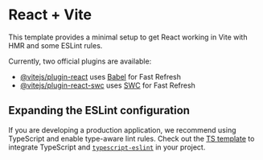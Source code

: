 <!-- Main -->

# React + Vite

This template provides a minimal setup to get React working in Vite with HMR and some ESLint rules.

Currently, two official plugins are available:

- [@vitejs/plugin-react](https://github.com/vitejs/vite-plugin-react/blob/main/packages/plugin-react/README.md) uses [Babel](https://babeljs.io/) for Fast Refresh
- [@vitejs/plugin-react-swc](https://github.com/vitejs/vite-plugin-react-swc) uses [SWC](https://swc.rs/) for Fast Refresh

## Expanding the ESLint configuration

If you are developing a production application, we recommend using TypeScript and enable type-aware lint rules. Check out the [TS template](https://github.com/vitejs/vite/tree/main/packages/create-vite/template-react-ts) to integrate TypeScript and [`typescript-eslint`](https://typescript-eslint.io) in your project.

<!-- Second -->

<!-- 

# 📌 Project Name

![Project Banner](https://via.placeholder.com/1200x400.png?text=Your+Project+Banner)

## 🚀 Overview
A brief description of what your project does and its main purpose.

## ✨ Features
- ✅ Feature 1
- ✅ Feature 2
- ✅ Feature 3
- ✅ Responsive and user-friendly UI

## 📸 Screenshots
| Light Mode | Dark Mode |
|------------|-----------|
| ![Light Mode](https://via.placeholder.com/600x300.png?text=Light+Mode) | ![Dark Mode](https://via.placeholder.com/600x300.png?text=Dark+Mode) |

## 🛠️ Tech Stack
- **Frontend:** React, TailwindCSS
- **Backend:** Node.js, Express.js
- **Database:** MySQL / MongoDB

## 📦 Installation
```sh
# Clone the repository
git clone https://github.com/your-username/your-project.git
cd your-project

# Install dependencies
npm install

# Start the development server
npm run dev
```

## 💡 Usage
1. Open the app in your browser.
2. Register/Login to access features.
3. Explore the dashboard and other sections.

## 🛠️ Contributing
Contributions are welcome! To contribute:
1. Fork the repository
2. Create a new branch (`git checkout -b feature-branch`)
3. Commit changes (`git commit -m 'Add feature'`)
4. Push to your fork (`git push origin feature-branch`)
5. Open a Pull Request

## 📝 License
This project is licensed under the MIT License.

---

### 🔗 Connect with Me
[![Portfolio](https://img.shields.io/badge/-Portfolio-blue?style=for-the-badge)](https://your-portfolio.com)  
[![LinkedIn](https://img.shields.io/badge/-LinkedIn-blue?style=for-the-badge&logo=linkedin)](https://linkedin.com/in/yourprofile)  
[![GitHub](https://img.shields.io/badge/-GitHub-gray?style=for-the-badge&logo=github)](https://github.com/your-username) 

-->


<!-- Third -->

<!-- 

# 📌 Portfolio

![🚀 Project Banner](https://via.placeholder.com/1200x400.png?text=Your+Project+Banner)

## 🌟 Overview
A **modern, responsive, and minimalistic** portfolio showcasing my **skills, projects, and expertise** in **React and TailwindCSS**. Built with **Vite**, it ensures fast performance and an elegant UI.

## 🌍 Live Demo
Check out the live version of the portfolio: [Live Demo](https://your-portfolio.com)

## ✨ Features
- 📱 **Fully Responsive Design** – Ensures a seamless experience across all devices, from desktops to mobile phones.
- 🎨 **Smooth Animations** – Beautiful transitions and hover effects for an engaging user experience.
- 🖥️ **Project Showcase** – Displays all your featured projects with live demos and GitHub links.
- 📄 **Downloadable Resume** – Allows visitors to easily download your latest resume in PDF format.
- 🔗 **Social Media Links** – Quick access to LinkedIn, GitHub, and other social profiles.

## 📸 Screenshots
| 🌞 Light Mode | 🌙 Dark Mode |
|--------------|-------------|
| ![Light Mode](https://via.placeholder.com/600x300.png?text=Light+Mode) | ![Dark Mode](https://via.placeholder.com/600x300.png?text=Dark+Mode) |

## ⚙️ Tech Stack
- ![⚡ Vite](https://img.shields.io/badge/Vite-646CFF?style=for-the-badge&logo=vite&logoColor=white)
- ![⚛️ React](https://img.shields.io/badge/React-61DAFB?style=for-the-badge&logo=react&logoColor=white)
- ![🎨 TailwindCSS](https://img.shields.io/badge/TailwindCSS-38B2AC?style=for-the-badge&logo=tailwind-css&logoColor=white)

## 📂 Folder Structure
```
Portfolio/
│-- src/
│   │-- components/
│   │   │-- icons/
│   │   │   │-- CloseIcon.jsx
│   │   │   │-- HamburgerIcon.jsx
│   │   │-- Navbar.jsx
│   │   │-- Projects.jsx
│   │   │-- About.jsx
│   │   │-- Contact.jsx
│   │   │-- Footer.jsx
│   │-- assets/
│   │-- styles/
│   │-- App.jsx
│   │-- main.jsx
│-- public/
│-- index.html
│-- package.json
│-- README.md
```

## 🛠️ Installation & Setup
1. **📥 Clone the repository**
   ```sh
   git clone https://github.com/your-username/portfolio.git
   cd portfolio
   ```
2. **📦 Install dependencies**
   ```sh
   npm install
   ```
3. **🚀 Start the development server**
   ```sh
   npm run dev
   ```
4. **🌐 Open in browser**
   The application will run at `http://localhost:5173/`

## 📜 License
This project is licensed under the MIT License.

---

### 🔗 Connect with Me
[![🌐 Portfolio](https://img.shields.io/badge/-Portfolio-blue?style=for-the-badge)](https://your-portfolio.com)  
[![💼 LinkedIn](https://img.shields.io/badge/-LinkedIn-blue?style=for-the-badge&logo=linkedin)](https://linkedin.com/in/yourprofile)  
[![🐙 GitHub](https://img.shields.io/badge/-GitHub-gray?style=for-the-badge&logo=github)](https://github.com/your-username) 

-->




<!-- Fourth -->

<!-- 

# 📌 Portfolio

![🚀 Project Banner](https://via.placeholder.com/1200x400.png?text=Your+Project+Banner)

## 🌟 Overview
A **modern, responsive, and minimalistic** portfolio showcasing my **skills, projects, and expertise** in **React and TailwindCSS**. Built with **Vite**, it ensures fast performance and an elegant UI.

## 🌍 Live Demo
Check out the live version of the portfolio: [Live Demo](https://your-portfolio.com)

## ✨ Features
- 📱 **Fully Responsive Design** – Ensures a seamless experience across all devices, from desktops to mobile phones.
- 🎨 **Smooth Animations** – Beautiful transitions and hover effects for an engaging user experience.
- 🖥️ **Project Showcase** – Displays all your featured projects with live demos and GitHub links.
- 📄 **Downloadable Resume** – Allows visitors to easily download your latest resume in PDF format.
- 🔗 **Social Media Links** – Quick access to LinkedIn, GitHub, and other social profiles.

## 📸 Screenshots
| 🏠 Home |
|--------------|
| ![Home](https://via.placeholder.com/600x300.png?text=Home+Section) |

| 📂 Projects |
|--------------|
| ![Projects](https://via.placeholder.com/600x300.png?text=Projects+Section) |

| 👤 About |
|--------------|
| ![About](https://via.placeholder.com/600x300.png?text=About+Section) |

| 📞 Contact |
|--------------|
| ![Contact](https://via.placeholder.com/600x300.png?text=Contact+Section) |

| 🔚 Footer |
|--------------|
| ![Footer](https://via.placeholder.com/600x300.png?text=Footer+Section) |

## ⚙️ Tech Stack
- ![⚡ Vite](https://img.shields.io/badge/Vite-646CFF?style=for-the-badge&logo=vite&logoColor=white)
- ![⚛️ React](https://img.shields.io/badge/React-61DAFB?style=for-the-badge&logo=react&logoColor=white)
- ![🎨 TailwindCSS](https://img.shields.io/badge/TailwindCSS-38B2AC?style=for-the-badge&logo=tailwind-css&logoColor=white)

## 📂 Folder Structure
```
Portfolio/
│-- src/
│   │-- components/
│   │   │-- icons/
│   │   │   │-- CloseIcon.jsx
│   │   │   │-- HamburgerIcon.jsx
│   │-- layout/
│   │   │-- Navbar.jsx
│   │   │-- Footer.jsx
│   │-- sections/
│   │   │-- About.jsx
│   │   │-- Projects.jsx
│   │   │-- Contact.jsx
│   │   │-- Hero.jsx
│   │-- assets/
│   │   │-- PavithrJainLogo.png
│   │-- App.jsx
│   │-- main.jsx
│-- index.html
│-- package.json
│-- README.md
```

## 🛠️ Installation & Setup
1. **📥 Clone the repository**
   ```sh
   git clone https://github.com/your-username/portfolio.git
   cd portfolio
   ```
2. **📦 Install dependencies**
   ```sh
   npm install
   ```
3. **🚀 Start the development server**
   ```sh
   npm run dev
   ```
4. **🌐 Open in browser**
   The application will run at `http://localhost:5173/`

## 📜 License
This project is licensed under the MIT License.

---

### 🔗 Connect with Me
[![🌐 Portfolio](https://img.shields.io/badge/-Portfolio-blue?style=for-the-badge)](https://your-portfolio.com)  
[![💼 LinkedIn](https://img.shields.io/badge/-LinkedIn-blue?style=for-the-badge&logo=linkedin)](https://linkedin.com/in/yourprofile)  
[![🐙 GitHub](https://img.shields.io/badge/-GitHub-gray?style=for-the-badge&logo=github)](https://github.com/your-username) 

-->




<!-- Fifth -->

<!-- 

# 📌 Portfolio

![🚀 Project Banner](https://via.placeholder.com/1200x400.png?text=Your+Project+Banner)

## 🌟 Overview
A **modern, responsive, and minimalistic** portfolio showcasing my **skills, projects, and expertise** in **React and TailwindCSS**. Built with **Vite**, it ensures fast performance and an elegant UI.

## 🌍 Live Demo
Check out the live version of the portfolio: [Live Demo](https://your-portfolio.com)

## ✨ Features
- 📱 **Fully Responsive Design** – Ensures a seamless experience across all devices, from desktops to mobile phones.
- 🎨 **Smooth Animations** – Beautiful transitions and hover effects for an engaging user experience.
- 🖥️ **Project Showcase** – Displays all your featured projects with live demos and GitHub links.
- 📄 **Downloadable Resume** – Allows visitors to easily download your latest resume in PDF format.
- 🔗 **Social Media Links** – Quick access to LinkedIn, GitHub, and other social profiles.

## 📸 Screenshots
| 🏠 Home |
|--------------|
| ![Home](https://via.placeholder.com/600x300.png?text=Home+Section) |

| 📂 Projects |
|--------------|
| ![Projects](https://via.placeholder.com/600x300.png?text=Projects+Section) |

| 👤 About |
|--------------|
| ![About](https://via.placeholder.com/600x300.png?text=About+Section) |

| 📞 Contact |
|--------------|
| ![Contact](https://via.placeholder.com/600x300.png?text=Contact+Section) |

| 🔚 Footer |
|--------------|
| ![Footer](https://via.placeholder.com/600x300.png?text=Footer+Section) |

## ⚙️ Tech Stack
- ![⚡ Vite](https://img.shields.io/badge/Vite-646CFF?style=for-the-badge&logo=vite&logoColor=white)
- ![⚛️ React](https://img.shields.io/badge/React-61DAFB?style=for-the-badge&logo=react&logoColor=white)
- ![🎨 TailwindCSS](https://img.shields.io/badge/TailwindCSS-38B2AC?style=for-the-badge&logo=tailwind-css&logoColor=white)

## 📂 Folder Structure
```
Portfolio/
│-- src/
│   │-- components/
│   │   │-- icons/
│   │   │   │-- CloseIcon.jsx
│   │   │   │-- HamburgerIcon.jsx
│   │-- layout/
│   │   │-- Navbar.jsx
│   │   │-- Footer.jsx
│   │-- sections/
│   │   │-- About.jsx
│   │   │-- Projects.jsx
│   │   │-- Contact.jsx
│   │   │-- Hero.jsx
│   │-- assets/
│   │   │-- PavithrJainLogo.png
│   │-- App.jsx
│   │-- main.jsx
│-- index.html
│-- package.json
│-- README.md
```

## 🛠️ Installation & Setup
1. **📥 Clone the repository**
   ```sh
   git clone https://github.com/your-username/portfolio.git
   cd portfolio
   ```
2. **📦 Install dependencies**
   ```sh
   npm install
   ```
3. **🚀 Start the development server**
   ```sh
   npm run dev
   ```
4. **🌐 Open in browser**
   The application will run at `http://localhost:5173/`

## 📜 License
This project is licensed under the MIT License.

---

### 🔗 Connect with Me
[![🌐 Portfolio](https://img.shields.io/badge/-Portfolio-blue?style=for-the-badge)](https://your-portfolio.com)  
[![💼 LinkedIn](https://img.shields.io/badge/-LinkedIn-blue?style=for-the-badge&logo=linkedin)](https://linkedin.com/in/yourprofile)  
[![🐙 GitHub](https://img.shields.io/badge/-GitHub-gray?style=for-the-badge&logo=github)](https://github.com/your-username)  
[![✉️ Email](https://img.shields.io/badge/-Email-red?style=for-the-badge&logo=gmail)](mailto:your-email@example.com)  
[![🐦 Twitter](https://img.shields.io/badge/-Twitter-blue?style=for-the-badge&logo=twitter)](https://twitter.com/yourprofile)  
[![📜 Dev.to](https://img.shields.io/badge/-Dev.to-black?style=for-the-badge&logo=dev.to)](https://dev.to/yourprofile)

-->